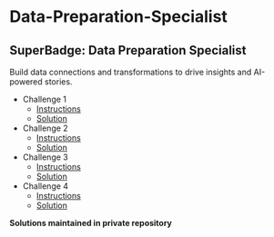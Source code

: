 # Data-Preparation-Specialist
## SuperBadge: Data Preparation Specialist
Build data connections and transformations to drive insights and AI-powered stories.

* Challenge 1
  *   [Instructions](https://github.com/bsharphd/Data_Preparation_Specialist/wiki/3.-Business-Requirements-Part-1)
  *   [Solution](https://github.com/bsharphd/Data_Preparation_Specialist/wiki/3.1-Assemble-Your-Team)
* Challenge 2
  *   [Instructions](https://github.com/bsharphd/Data_Preparation_Specialist/wiki/4.-Business-Requirements-Part-2)
  *   [Solution](https://github.com/bsharphd/Data_Preparation_Specialist/wiki/4.1--Create-Seed-Bank-Agencies)
* Challenge 3
  *   [Instructions](https://github.com/bsharphd/Data_Preparation_Specialist/wiki/5.-Business-Requirements-Part-3)
  *   [Solution](https://github.com/bsharphd/Data_Preparation_Specialist/wiki/5.1--Build-a-Seed-Bank)
* Challenge 4
  *   [Instructions](https://github.com/bsharphd/Data_Preparation_Specialist/wiki/6.-Business-Requirements-Part-4)
  *   [Solution](https://github.com/bsharphd/Data_Preparation_Specialist/wiki/6.1-Control-Who-Sees-What)



**Solutions maintained in private repository**
